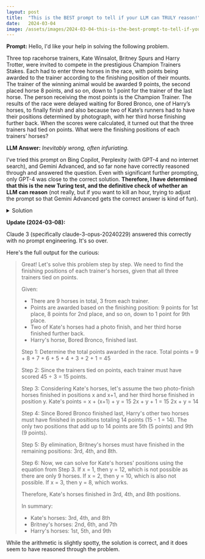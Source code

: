 ```yaml
---
layout: post
title:  "This is the BEST prompt to tell if your LLM can TRULY reason!"
date:   2024-03-04
image: /assets/images/2024-03-04-this-is-the-best-prompt-to-tell-if-your-llm-can-truly-reason/soy.jpeg
---
```


**Prompt:**
Hello, I'd like your help in solving the following problem.

Three top racehorse trainers, Kate Winsalot, Britney Spurs and Harry Trotter, were invited to compete in the prestigious Champion Trainers Stakes.
Each had to enter three horses in the race, with points being awarded to the trainer according to the finishing position of their mounts. The trainer of the winning animal would be awarded 9 points, the second placed horse 8 points, and so on, down to 1 point for the trainer of the last horse. The person receiving the most points is the Champion Trainer.
The results of the race were delayed waiting for Bored Bronco, one of Harry’s horses, to finally finish and also because two of Kate’s runners had to have their positions determined by photograph, with her third horse finishing further back.
When the scores were calculated, it turned out that the three trainers had tied on points.
What were the finishing positions of each trainers’ horses?

**LLM Answer:**
*Inevitably wrong, often infuriating.*

I’ve tried this prompt on Bing Copilot, Perplexity (with GPT-4 and no internet search), and Gemini Advanced, and so far none have correctly reasoned through and answered the question. Even with significant further prompting, only GPT-4 was close to the correct solution. **Therefore, I have determined that this is the new Turing test, and the definitive check of whether an LLM can reason** (not really, but if you want to kill an hour, trying to adjust the prompt so that Gemini Advanced gets the correct answer is kind of fun).

<details>
  <summary>Solution</summary>
  H, B, K, K, H, B, B, K, H
</details>

**Update (2024-03-08):**

Claude 3 (specifically claude-3-opus-20240229) answered this correctly with no prompt engineering. It's so over.

Here's the full output for the curious:

> Great! Let's solve this problem step by step. We need to find the finishing positions of each trainer's horses, given that all three trainers tied on points.
>
> Given:
  > - There are 9 horses in total, 3 from each trainer.
  > - Points are awarded based on the finishing position: 9 points for 1st place, 8 points for 2nd place, and so on, down to 1 point for 9th place.
  > - Two of Kate's horses had a photo finish, and her third horse finished further back.
  > - Harry's horse, Bored Bronco, finished last.
>
> Step 1: Determine the total points awarded in the race.
> Total points = 9 + 8 + 7 + 6 + 5 + 4 + 3 + 2 + 1 = 45
>
> Step 2: Since the trainers tied on points, each trainer must have scored 45 ÷ 3 = 15 points.
>
> Step 3: Considering Kate's horses, let's assume the two photo-finish horses finished in positions x and x+1, and her third horse finished in position y.
> Kate's points = x + (x+1) + y = 15
> 2x + y + 1 = 15
> 2x + y = 14
>
> Step 4: Since Bored Bronco finished last, Harry's other two horses must have finished in positions totaling 14 points (15 - 1 = 14).
> The only two positions that add up to 14 points are 5th (5 points) and 9th (9 points).
>
> Step 5: By elimination, Britney's horses must have finished in the remaining positions: 3rd, 4th, and 8th.
>
> Step 6: Now, we can solve for Kate's horses' positions using the equation from Step 3.
> If x = 1, then y = 12, which is not possible as there are only 9 horses.
> If x = 2, then y = 10, which is also not possible.
> If x = 3, then y = 8, which works.
>
> Therefore, Kate's horses finished in 3rd, 4th, and 8th positions.
>
> In summary:
> - Kate's horses: 3rd, 4th, and 8th
> - Britney's horses: 2nd, 6th, and 7th
> - Harry's horses: 1st, 5th, and 9th

While the arithmetic is slightly spotty, the solution is correct, and it does seem to have reasoned through the problem.
